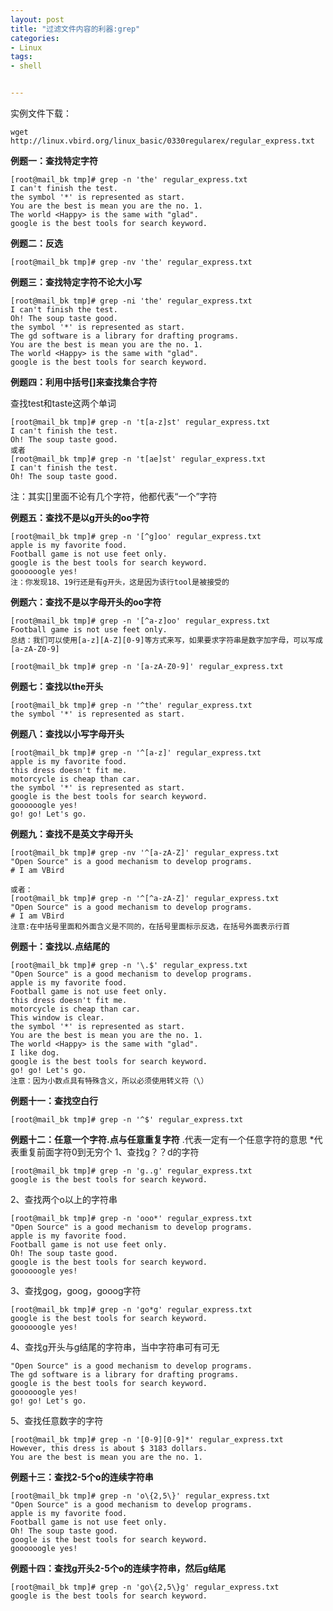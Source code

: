 ```yaml
---
layout: post
title: "过滤文件内容的利器:grep"
categories:
- Linux
tags:
- shell


---
```


实例文件下载：   

`wget http://linux.vbird.org/linux_basic/0330regularex/regular_express.txt`   

**例题一：查找特定字符**

	[root@mail_bk tmp]# grep -n 'the' regular_express.txt
	I can't finish the test.
	the symbol '*' is represented as start.
	You are the best is mean you are the no. 1.
	The world <Happy> is the same with "glad".
	google is the best tools for search keyword.

**例题二：反选**

	[root@mail_bk tmp]# grep -nv 'the' regular_express.txt

**例题三：查找特定字符不论大小写**

	[root@mail_bk tmp]# grep -ni 'the' regular_express.txt
	I can't finish the test.
	Oh! The soup taste good.
	the symbol '*' is represented as start.
	The gd software is a library for drafting programs.
	You are the best is mean you are the no. 1.
	The world <Happy> is the same with "glad".
	google is the best tools for search keyword.

**例题四：利用中括号\[]来查找集合字符**

查找test和taste这两个单词    
    

	[root@mail_bk tmp]# grep -n 't[a-z]st' regular_express.txt
	I can't finish the test.
	Oh! The soup taste good.
	或者
	[root@mail_bk tmp]# grep -n 't[ae]st' regular_express.txt
	I can't finish the test.
	Oh! The soup taste good.

注：其实\[]里面不论有几个字符，他都代表“一个”字符

**例题五：查找不是以g开头的oo字符**

	[root@mail_bk tmp]# grep -n '[^g]oo' regular_express.txt
	apple is my favorite food.
	Football game is not use feet only.
	google is the best tools for search keyword.
	goooooogle yes!
	注：你发现18、19行还是有g开头，这是因为该行tool是被接受的

**例题六：查找不是以字母开头的oo字符**

	[root@mail_bk tmp]# grep -n '[^a-z]oo' regular_express.txt
	Football game is not use feet only.
	总结：我们可以使用[a-z][A-Z][0-9]等方式来写，如果要求字符串是数字加字母，可以写成[a-zA-Z0-9]
	
	[root@mail_bk tmp]# grep -n '[a-zA-Z0-9]' regular_express.txt

**例题七：查找以the开头**

	[root@mail_bk tmp]# grep -n '^the' regular_express.txt
	the symbol '*' is represented as start.

**例题八：查找以小写字母开头**

	[root@mail_bk tmp]# grep -n '^[a-z]' regular_express.txt  
	apple is my favorite food.
	this dress doesn't fit me.
	motorcycle is cheap than car.
	the symbol '*' is represented as start.
	google is the best tools for search keyword.
	goooooogle yes!
	go! go! Let's go.

**例题九：查找不是英文字母开头**

	[root@mail_bk tmp]# grep -nv '^[a-zA-Z]' regular_express.txt
	"Open Source" is a good mechanism to develop programs.
	# I am VBird
	
	或者：
	[root@mail_bk tmp]# grep -n '^[^a-zA-Z]' regular_express.txt
	"Open Source" is a good mechanism to develop programs.
	# I am VBird
	注意:在中括号里面和外面含义是不同的，在括号里面标示反选，在括号外面表示行首

**例题十：查找以.点结尾的**

	[root@mail_bk tmp]# grep -n '\.$' regular_express.txt
	"Open Source" is a good mechanism to develop programs.
	apple is my favorite food.
	Football game is not use feet only.
	this dress doesn't fit me.
	motorcycle is cheap than car.
	This window is clear.
	the symbol '*' is represented as start.
	You are the best is mean you are the no. 1.
	The world <Happy> is the same with "glad".
	I like dog.
	google is the best tools for search keyword.
	go! go! Let's go.
	注意：因为小数点具有特殊含义，所以必须使用转义符（\）

**例题十一：查找空白行**

	[root@mail_bk tmp]# grep -n '^$' regular_express.txt

**例题十二：任意一个字符.点与任意重复字符**
\.代表一定有一个任意字符的意思
\*代表重复前面字符0到无穷个
1、查找g？？d的字符

	[root@mail_bk tmp]# grep -n 'g..g' regular_express.txt 
	google is the best tools for search keyword.

2、查找两个o以上的字符串

	[root@mail_bk tmp]# grep -n 'ooo*' regular_express.txt
	"Open Source" is a good mechanism to develop programs.
	apple is my favorite food.
	Football game is not use feet only.
	Oh! The soup taste good.
	google is the best tools for search keyword.
	goooooogle yes!

3、查找gog，goog，gooog字符

	[root@mail_bk tmp]# grep -n 'go*g' regular_express.txt   
	google is the best tools for search keyword.
	goooooogle yes!

4、查找g开头与g结尾的字符串，当中字符串可有可无

	"Open Source" is a good mechanism to develop programs.
	The gd software is a library for drafting programs.
	google is the best tools for search keyword.
	goooooogle yes!
	go! go! Let's go.

5、查找任意数字的字符

	[root@mail_bk tmp]# grep -n '[0-9][0-9]*' regular_express.txt      
	However, this dress is about $ 3183 dollars.
	You are the best is mean you are the no. 1.

**例题十三：查找2-5个o的连续字符串**

	[root@mail_bk tmp]# grep -n 'o\{2,5\}' regular_express.txt 
	"Open Source" is a good mechanism to develop programs.
	apple is my favorite food.
	Football game is not use feet only.
	Oh! The soup taste good.
	google is the best tools for search keyword.
	goooooogle yes!

**例题十四：查找g开头2-5个o的连续字符串，然后g结尾**

	[root@mail_bk tmp]# grep -n 'go\{2,5\}g' regular_express.txt
	google is the best tools for search keyword.
